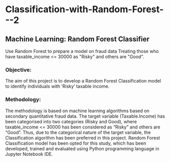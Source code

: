 # Classification-with-Random-Forest---2
## Machine Learning: Random Forest Classifier
Use Random Forest to prepare a model on fraud data 
Treating those who have taxable_income <= 30000 as "Risky" and others are "Good".

### Objective:
The aim of this project is to develop a Random Forest Classification model to identify individuals with ‘Risky’ taxable income.

### Methodology:
The methodology is based on machine learning algorithms based on secondary quantitative fraud data. The target variable (Taxable.Income) has been categorised into two categories (Risky and Good), where taxable_income <= 30000 has been considered as “Risky” and others are “Good”. Thus, due to the categorical nature of the target variable, the Classification algorithm has been preferred in this project. Random Forest Classification model has been opted for this study, which has been developed, trained and evaluated using Python programming language in Jupyter Notebook IDE.

